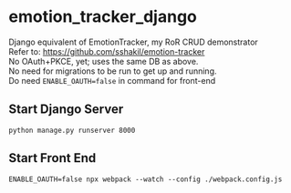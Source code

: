 # emotion_tracker_django

Django equivalent of EmotionTracker, my RoR CRUD demonstrator<br> 
Refer to: https://github.com/sshakil/emotion-tracker<br>
No OAuth+PKCE, yet; uses the same DB as above.<br>
No need for migrations to be run to get up and running.<br>
Do need `ENABLE_OAUTH=false` in command for front-end

## Start Django Server
```commandline
python manage.py runserver 8000
```
## Start Front End
```commandline
ENABLE_OAUTH=false npx webpack --watch --config ./webpack.config.js
```
